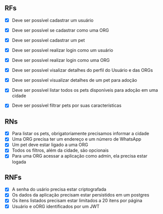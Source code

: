 
## RFs

- [x] Deve ser possível cadastrar um usuário
- [x] Deve ser possível se cadastrar como uma ORG
- [x] Deve ser possível cadastrar um pet
- [x] Deve ser possível realizar login como um usuário
- [x] Deve ser possível realizar login como uma ORG
- [x] Deve ser possível visalizar detalhes do perfil do Usuário e das ORGs
- [x] Deve ser possível visualizar detalhes de um pet para adoção
- [x] Deve ser possível listar todos os pets disponíveis para adoção em uma cidade
- [x] Deve ser possível filtrar pets por suas características


## RNs

- [x] Para listar os pets, obrigatoriamente precisamos informar a cidade
- [x] Uma ORG precisa ter um endereço e um número de WhatsApp
- [x] Um pet deve estar ligado a uma ORG
- [x] Todos os filtros, além da cidade, são opcionais
- [x] Para uma ORG acessar a aplicação como admin, ela precisa estar logada

## RNFs

- [x] A senha do usário precisa estar criptografada
- [x] Os dados da aplicação precisam estar persistidos em um postgres
- [x] Os itens listados precisam estar limitados a 20 itens por página
- [x] Usuário e oORG identificados por um JWT